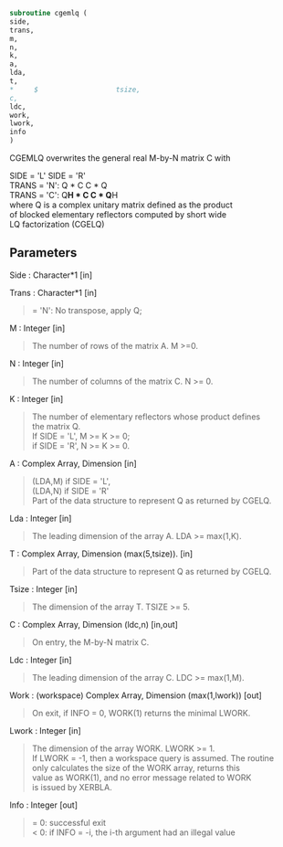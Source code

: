 ```fortran  
subroutine cgemlq (  
side,  
trans,  
m,  
n,  
k,  
a,  
lda,  
t,  
*     $                   tsize,  
c,  
ldc,  
work,  
lwork,  
info  
)  
```  
  
CGEMLQ overwrites the general real M-by-N matrix C with  
  
SIDE = 'L'     SIDE = 'R'  
TRANS = 'N':      Q * C          C * Q  
TRANS = 'C':      Q**H * C       C * Q**H  
where Q is a complex unitary matrix defined as the product  
of blocked elementary reflectors computed by short wide  
LQ factorization (CGELQ)  
  
  
## Parameters  
Side : Character*1 [in]  
  
Trans : Character*1 [in]  
> = 'N':  No transpose, apply Q;  
  
M : Integer [in]  
> The number of rows of the matrix A.  M >=0.  
  
N : Integer [in]  
> The number of columns of the matrix C. N >= 0.  
  
K : Integer [in]  
> The number of elementary reflectors whose product defines  
> the matrix Q.  
> If SIDE = 'L', M >= K >= 0;  
> if SIDE = 'R', N >= K >= 0.  
  
A : Complex Array, Dimension [in]  
> (LDA,M) if SIDE = 'L',  
> (LDA,N) if SIDE = 'R'  
> Part of the data structure to represent Q as returned by CGELQ.  
  
Lda : Integer [in]  
> The leading dimension of the array A. LDA >= max(1,K).  
  
T : Complex Array, Dimension (max(5,tsize)). [in]  
> Part of the data structure to represent Q as returned by CGELQ.  
  
Tsize : Integer [in]  
> The dimension of the array T. TSIZE >= 5.  
  
C : Complex Array, Dimension (ldc,n) [in,out]  
> On entry, the M-by-N matrix C.  
  
Ldc : Integer [in]  
> The leading dimension of the array C. LDC >= max(1,M).  
  
Work : (workspace) Complex Array, Dimension (max(1,lwork)) [out]  
> On exit, if INFO = 0, WORK(1) returns the minimal LWORK.  
  
Lwork : Integer [in]  
> The dimension of the array WORK. LWORK >= 1.  
> If LWORK = -1, then a workspace query is assumed. The routine  
> only calculates the size of the WORK array, returns this  
> value as WORK(1), and no error message related to WORK  
> is issued by XERBLA.  
  
Info : Integer [out]  
> = 0:  successful exit  
> < 0:  if INFO = -i, the i-th argument had an illegal value  
  
